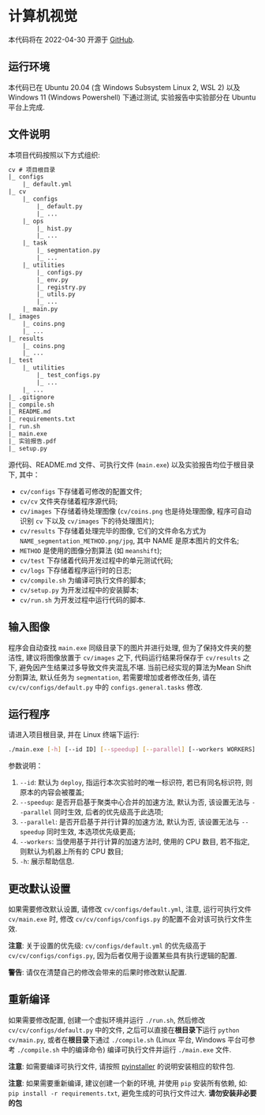 
# 计算机视觉

本代码将在 2022-04-30 开源于 [GitHub](https://github.com/YiqunChen1999/course-computer-vision).

## 运行环境

本代码已在 Ubuntu 20.04 (含 Windows Subsystem Linux 2, WSL 2) 以及 Windows 11 (Windows Powershell) 下通过测试, 实验报告中实验部分在 Ubuntu 平台上完成.

## 文件说明

本项目代码按照以下方式组织:

```txt
cv # 项目根目录
|_ configs
    |_ default.yml
|_ cv
    |_ configs
        |_ default.py
        |_ ...
    |_ ops
        |_ hist.py
        |_ ...
    |_ task
        |_ segmentation.py
        |_ ...
    |_ utilities
        |_ configs.py
        |_ env.py
        |_ registry.py
        |_ utils.py
        |_ ...
    |_ main.py
|_ images
    |_ coins.png
    |_ ...
|_ results
    |_ coins.png
    |_ ...
|_ test
    |_ utilities
        |_ test_configs.py
        |_ ...
    |_ ...
|_ .gitignore
|_ compile.sh
|_ README.md
|_ requirements.txt
|_ run.sh
|_ main.exe
|_ 实验报告.pdf
|_ setup.py
```

源代码、README.md 文件、可执行文件 (`main.exe`) 以及实验报告均位于根目录下, 其中：

- `cv/configs` 下存储着可修改的配置文件;
- `cv/cv` 文件夹存储着程序源代码;
- `cv/images` 下存储着待处理图像 (`cv/coins.png` 也是待处理图像, 程序可自动识别 `cv` 下以及 `cv/images` 下的待处理图片);
- `cv/results` 下存储着处理完毕的图像, 它们的文件命名方式为 `NAME_segmentation_METHOD.png/jpg`, 其中 NAME 是原本图片的文件名;
- `METHOD` 是使用的图像分割算法 (如 `meanshift`);
- `cv/test` 下存储着代码开发过程中的单元测试代码;
- `cv/logs` 下存储着程序运行时的日志;
- `cv/compile.sh` 为编译可执行文件的脚本;
- `cv/setup.py` 为开发过程中的安装脚本;
- `cv/run.sh` 为开发过程中运行代码的脚本.

## 输入图像

程序会自动查找 `main.exe` 同级目录下的图片并进行处理, 但为了保持文件夹的整洁性, 建议将图像放置于 `cv/images` 之下, 代码运行结果将保存于 `cv/results` 之下, 避免因产生结果过多导致文件夹混乱不堪. 当前已经实现的算法为Mean Shift 分割算法, 默认任务为 `segmentation`, 若需要增加或者修改任务, 请在 `cv/cv/configs/default.py` 中的 `configs.general.tasks` 修改.

## 运行程序

请进入项目根目录, 并在 Linux 终端下运行:

```bash
./main.exe [-h] [--id ID] [--speedup] [--parallel] [--workers WORKERS]
```

参数说明：

1. `--id`: 默认为 `deploy`, 指运行本次实验时的唯一标识符, 若已有同名标识符, 则原本的内容会被覆盖;
2. `--speedup`: 是否开启基于聚类中心合并的加速方法, 默认为否, 该设置无法与 `--parallel` 同时生效, 后者的优先级高于此选项;
3. `--parallel`: 是否开启基于并行计算的加速方法, 默认为否, 该设置无法与 `--speedup` 同时生效, 本选项优先级更高;
4. `--workers`: 当使用基于并行计算的加速方法时, 使用的 CPU 数目, 若不指定, 则默认为机器上所有的 CPU 数目;
5. `-h`: 展示帮助信息.

## 更改默认设置

如果需要修改默认设置, 请修改 `cv/configs/default.yml`, 注意, 运行可执行文件 `cv/main.exe` 时, 修改 `cv/cv/configs/configs.py` 的配置不会对该可执行文件生效.

**注意**: 关于设置的优先级: `cv/configs/default.yml` 的优先级高于 `cv/cv/configs/configs.py`, 因为后者仅用于设置某些具有执行逻辑的配置.

**警告**: 请仅在清楚自己的修改会带来的后果时修改默认配置.

## 重新编译

如果需要修改配置, 创建一个虚拟环境并运行 `./run.sh`, 然后修改 `cv/cv/configs/default.py` 中的文件, 之后可以直接在**根目录下**运行 `python cv/main.py`, 或者在**根目录**下通过 `./compile.sh` (Linux 平台, Windows 平台可参考 `./compile.sh` 中的编译命令) 编译可执行文件并运行 `./main.exe` 文件.

**注意**: 如需要编译可执行文件, 请按照 [pyinstaller]([https://](https://pyinstaller.readthedocs.io/en/stable/installation.html)) 的说明安装相应的软件包.

**注意**: 如果需要重新编译, 建议创建一个新的环境, 并使用 `pip` 安装所有依赖, 如: `pip install -r requirements.txt`, 避免生成的可执行文件过大. **请勿安装非必要的包**

